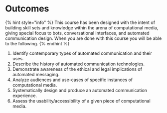 # Outcomes

{% hint style="info" %}
This course has been designed with the intent of building skill sets and knowledge within the arena of computational media, giving special focus to bots, conversational interfaces, and automated communication design. When you are done with this course you will be able to the following. 
{% endhint %}

1. Identify contemporary types of automated communication and their uses. 
2. Describe the history of automated communication technologies. 
3. Demonstrate awareness of the ethical and legal implications of automated messaging.  
4. Analyze audiences and use-cases of specific instances of computational media.  
5. Systematically design and produce an automated communication experience. 
6. Assess the usability/accessibility of a given piece of computational media. 

